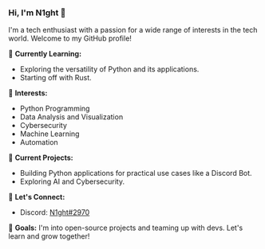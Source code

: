 ### Hi, I'm N1ght 👋

I'm a tech enthusiast with a passion for a wide range of interests in the tech world. Welcome to my GitHub profile!

🌱 **Currently Learning:**
- Exploring the versatility of Python and its applications.
- Starting off with Rust.

🚀 **Interests:**
- Python Programming
- Data Analysis and Visualization
- Cybersecurity
- Machine Learning
- Automation

🔭 **Current Projects:**
- Building Python applications for practical use cases like a Discord Bot.
- Exploring AI and Cybersecurity.

💬 **Let's Connect:**
- Discord: [N1ght#2970](https://discordapp.com/users/417073119254282240)

🎯 **Goals:**
I'm into open-source projects and teaming up with devs. Let's learn and grow together!

<!---
N1ght4ct1ve/N1ght4ct1ve is a ✨ special ✨ repository because its `README.md` (this file) appears on your GitHub profile.
You can click the "Edit" button to make changes to your README or create a new repository to feature your best work.
--->
